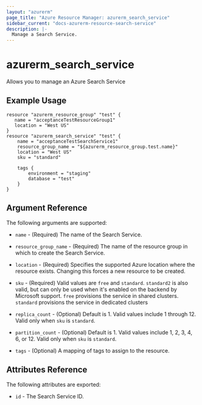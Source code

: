 ```yaml
---
layout: "azurerm"
page_title: "Azure Resource Manager: azurerm_search_service"
sidebar_current: "docs-azurerm-resource-search-service"
description: |-
  Manage a Search Service.
---
```


# azurerm\_search\_service

Allows you to manage an Azure Search Service

## Example Usage

```
resource "azurerm_resource_group" "test" {
   name = "acceptanceTestResourceGroup1"
   location = "West US"
}
resource "azurerm_search_service" "test" {
    name = "acceptanceTestSearchService1"
    resource_group_name = "${azurerm_resource_group.test.name}"
    location = "West US"
    sku = "standard"

    tags {
    	environment = "staging"
    	database = "test"
    }
}
```
## Argument Reference

The following arguments are supported:

* `name` - (Required) The name of the Search Service.

* `resource_group_name` - (Required) The name of the resource group in which to
    create the Search Service.

* `location` - (Required) Specifies the supported Azure location where the resource exists. Changing this forces a new resource to be created.

* `sku` - (Required) Valid values are `free` and `standard`. `standard2` is also valid, but can only be used when it's enabled on the backend by Microsoft support. `free` provisions the service in shared clusters. `standard` provisions the service in dedicated clusters

* `replica_count` - (Optional) Default is 1. Valid values include 1 through 12. Valid only when `sku` is `standard`.

* `partition_count` - (Optional) Default is 1. Valid values include 1, 2, 3, 4, 6, or 12. Valid only when `sku` is `standard`.

* `tags` - (Optional) A mapping of tags to assign to the resource. 

## Attributes Reference

The following attributes are exported:

* `id` - The Search Service ID.
